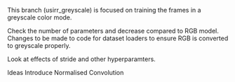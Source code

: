 This branch (usirr_greyscale) is focused on training the frames in a greyscale color mode. 

Check the number of parameters and decrease compared to RGB model. Changes to be made to code for dataset loaders to ensure RGB is converted to greyscale properly.

Look at effects of stride and other hyperparamters.


Ideas
Introduce Normalised Convolution